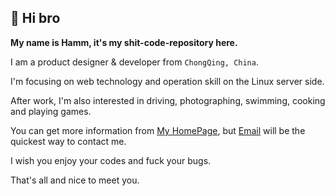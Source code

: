 <h2>👋 Hi bro</h2>

**My name is Hamm, it's my shit-code-repository here.**

I am a product designer & developer from ```ChongQing, China```. 

I'm focusing on web technology and operation skill on the Linux server side.

After work, I'm also interested in driving, photographing, swimming, cooking and playing games.

You can get more information from [My HomePage](https://hamm.cn), but [Email](mailto:admin@hamm.cn) will be the quickest way to contact me.

I wish you enjoy your codes and fuck your bugs.

That's all and nice to meet you.
